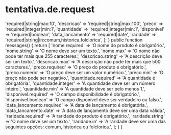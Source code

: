# tentativa.de.request
<?php
namespace App\Http\Requests;

use Illuminate\Foundation\Http\FormRequest;

class StoreProduct extends FormRequest
{

 @return bool

public function authorize()
{
return true; 
}

 @return array

public function rules()
{
    return 
    [
        'name' => 'required|string|max:10', 
        'descricao' => 'required|string|max:100',
        'preco' => 'required|integer|min:1',
        'quantidade' => 'required|integer|min:1',
        'disponivel' => 'required|boolean',
        'data_lancamento' => 'required|date',
        'raridade' => 'required|string|in:comum,historica,folclorica',

    ];
}

public function messages()
{
    return [
        'nome.required' => 'O nome do produto é obrigatório.',
        'nome.string' => 'O nome deve ser um texto.',
        'nome.max' => 'O nome não pode ter mais que 255 caracteres.',

        'descricao.string' => 'A descrição deve ser um texto.',
        'descricao.max' => 'A descrição não pode ter mais que 500 caracteres.',

        'preco.required' => 'O preço do produto é obrigatório.',
        'preco.numeric' => 'O preço deve ser um valor numérico.',
        'preco.min' => 'O preço não pode ser negativo.',

        'quantidade.required' => 'A quantidade é obrigatória.',
        'quantidade.integer' => 'A quantidade deve ser um número inteiro.',
        'quantidade.min' => 'A quantidade deve ser pelo menos 1.',

        'disponivel.required' => 'O campo disponibilidade é obrigatório.',
        'disponivel.boolean' => 'O campo disponível deve ser verdadeiro ou falso.',

        'data_lancamento.required' => 'A data de lançamento é obrigatória.',
        'data_lancamento.date' => 'A data de lançamento deve ser uma data válida.',

        'raridade.required' => 'A raridade do produto é obrigatório.',
        'raridade.string' => 'O nome deve ser um texto.',
        'raridade.in' => 'A raridade deve ser uma das seguintes opções: comum, historica ou folclorica.',
    ];
}
}
